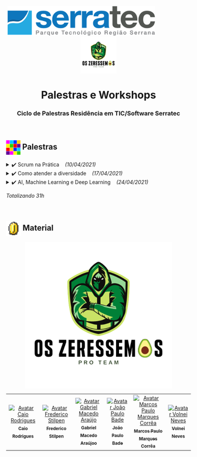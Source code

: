 <p align="center">
   &nbsp;&nbsp;&nbsp;&nbsp;&nbsp;&nbsp;&nbsp;&nbsp;&nbsp;&nbsp;&nbsp;&nbsp;&nbsp;&nbsp;&nbsp;&nbsp;&nbsp;&nbsp;&nbsp;&nbsp;&nbsp;&nbsp;&nbsp;&nbsp;&nbsp;&nbsp;&nbsp;&nbsp;&nbsp;&nbsp;&nbsp;&nbsp;&nbsp;&nbsp;&nbsp;&nbsp;&nbsp;&nbsp;&nbsp;&nbsp;&nbsp;&nbsp;&nbsp;&nbsp;&nbsp;&nbsp;&nbsp;<img height="80px" src="../assets/logoSerratec.png" alt="logo serratec"/>&nbsp;&nbsp;&nbsp;&nbsp;&nbsp;&nbsp;&nbsp;&nbsp;&nbsp;&nbsp;&nbsp;&nbsp;&nbsp;&nbsp;&nbsp;&nbsp;&nbsp;&nbsp;&nbsp;&nbsp;&nbsp;&nbsp;&nbsp;&nbsp;<img height="100px" src="../assets/osZeressemosProTeam.png" alt="logo serratec"/>
</p>

<h1 align="center">Palestras e Workshops</h1>
<h3 align="center">Ciclo de Palestras Residência em TIC/Software Serratec</h3>
</br>

## <img  height="40px" align="center" src="../assets/colorBlock.gif"> Palestras

<details> 
  <summary>✔️ Scrum na Prática&nbsp;&nbsp;&nbsp;&nbsp;<i>(10/04/2021)</i></summary>
    <h4>
      <p align="justify">
        <b>Palestrante:</b>    Roberto Martins
        </br></br>
          Roberto é graduado em Ciência da Computação e está se especializando em Arquitetura de Software. Tem 12 anos de experiência em tecnologia da informação. É Scrum Master, certificado pela Scrum.org e Scrum Alliance. Atuou como agilista na Stone e no fantasy game Cartola, da Globo. Faz parte do time da Alterdata, tendo atuado como Scrum Master, atualmente encara o desafio de liderar o time de programadores do Pack e Immobile.
        </br>
      </p>
  <p align="center">
    <a href="https://www.youtube.com/watch?v=EpZfR_tlkp0&t=8039s">(Vídeo da Palestra)</a>&nbsp;&nbsp;&nbsp;    
    <a href="materialApresentado/">(Material Apresentado)</a>
  </h4>
  </p>
  <p align="center">
    <img height="300px" src="assets/scrumPratica.jpeg">
  </p>
</details>

<details> 
  <summary>✔️ Como atender a diversidade&nbsp;&nbsp;&nbsp;&nbsp;<i>(17/04/2021)</i></summary>
    <h4>
      <p align="justify">
        <b>Palestrante:</b>    Valmir de Souza
        </br></br>
          Valmir é fundador do Instituto Biomob. Como atender a diversidade com o desenvolvimento de softwares. 
        </br>
      </p>
  <p align="center">
    <a href="https://www.youtube.com/watch?v=h8pcq5HkXIs">(Vídeo da Palestra)</a>&nbsp;&nbsp;&nbsp;    
    <a href="">(Material Apresentado)</a>
  </h4>
  </p>
  <p align="center">
    <img height="300px" src="assets/comoAtenderDiversidade.jpeg">
  </p>
</details>

<details> 
  <summary>✔️ AI, Machine Learning e Deep Learning&nbsp;&nbsp;&nbsp;&nbsp;<i>(24/04/2021)</i></summary>
    <h4>
      <p align="justify">
      <b>Palestrante:</b>    Luis Henrique Muniz de Carvalho
        </br></br>
          Luis é Researcher & CTO na IDK Digital. Falará sobre AI, Machine Learning e Deep Learning,
          onde vivem, do que se alimentam, como se reproduzem.
        </br>
      </p>
  <p align="center">
    <a href="">(Vídeo da Palestra)</a>&nbsp;&nbsp;&nbsp;    
    <a href="">(Material Apresentado)</a>
  </h4>
  </p>
  <p align="center">
    <img height="300px" src="assets/aiMachineLearningDeepLearning.jpeg">
  </p>
</details>

*Totalizando 31h*

</br>

## <img  height="40px" align="center" src="../assets/coin.gif"> Material

<p align="center">
  <img align="center" height="400px" src="../assets/osZeressemosProTeam.png"> 
</p>

<table>
  <tr>
    <td align="center">
      <a href="https://github.com/raiocodrigues">
        <img src="https://avatars.githubusercontent.com/u/82115790?v=4" width="100px;" alt="Avatar Caio Rodrigues"/><br>
        <sub>
          <b>Caio Rodrigues</b>
        </sub>
      </a>
    </td>
    <td align="center">
      <a href="https://github.com/FredericoStilpen">
        <img src="https://avatars.githubusercontent.com/u/82114348?v=4" width="100px;" alt="Avatar Frederico Stilpen"/><br>
        <sub>
          <b>Frederico Stilpen</b>
        </sub>
      </a><br>
    </td>
    <td align="center">
      <a href="https://github.com/M4G1Ck">
        <img src="https://avatars.githubusercontent.com/u/79328112?v=4" width="100px;" alt="Avatar Gabriel Macedo Araújo"/><br>
        <sub>
          <b>Gabriel Macedo Araújoo</b>
        </sub>
      </a><br>
    </td>
    <td align="center">
      <a href="https://github.com/JpBade">
        <img src="https://avatars.githubusercontent.com/u/82114843?v=4" width="100px;" alt="Avatar João Paulo Bade"/><br>
        <sub>
          <b>João Paulo Bade</b>
        </sub>
      </a><br>
    </td>
    <td align="center">
      <a href="https://github.com/marcosbarker">
        <img src="https://avatars.githubusercontent.com/u/57602117?v=4" width="100px;" alt="Avatar Marcos Paulo Marques Corrêa"/><br>
        <sub>
          <b>Marcos Paulo Marques Corrêa</b>
        </sub>
      </a><br>
    </td>
    <td align="center">
      <a href="https://github.com/Volneineves">
        <img src="https://avatars.githubusercontent.com/u/82004090?v=4" width="100px;" alt="Avatar Volnei Neves"/><br>
        <sub>
          <b>Volnei Neves</b>
        </sub>
      </a><br>
    </td>
</table>